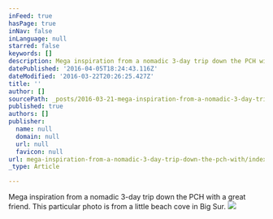 ```yaml
---
inFeed: true
hasPage: true
inNav: false
inLanguage: null
starred: false
keywords: []
description: Mega inspiration from a nomadic 3-day trip down the PCH with a great friend. This particular photo is from a little beach cove in Big Sur.
datePublished: '2016-04-05T18:24:43.116Z'
dateModified: '2016-03-22T20:26:25.427Z'
title: ''
author: []
sourcePath: _posts/2016-03-21-mega-inspiration-from-a-nomadic-3-day-trip-down-the-pch-with.md
published: true
authors: []
publisher:
  name: null
  domain: null
  url: null
  favicon: null
url: mega-inspiration-from-a-nomadic-3-day-trip-down-the-pch-with/index.html
_type: Article

---
```

Mega inspiration from a nomadic 3-day trip down the PCH with a great friend. This particular photo is from a little beach cove in Big Sur.
![](https://the-grid-user-content.s3-us-west-2.amazonaws.com/45a3ac7c-7e8a-48ba-be60-2b8c9cbbbbdd.jpg)